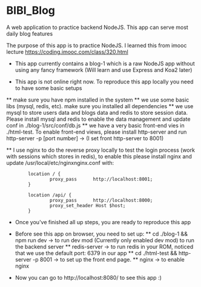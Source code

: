 # BIBI_Blog
A web application to practice backend NodeJS. This app can serve most daily blog features

The purpose of this app is to practice NodeJS. I learned this from imooc lecture https://coding.imooc.com/class/320.html

* This app currently contains a blog-1 which is a raw NodeJS app without using any fancy framework (Will learn and use Express and Koa2 later)

* This app is not online right now. To reproduce this app locally you need to have some basic setups

** make sure you have npm installed in the system
** we use some basic libs (mysql, redis, etc). make sure you installed all dependencies
** we use mysql to store users data and blogs data and redis to store session data. Please install mysql and redis to enable the data management and update conf in ./blog-1/src/conf/db.js
** we have a very basic front-end vies in ./html-test. To enable front-end views, please install http-server and run http-server -p [port number] -> (I set front http-server to 8001)

** I use nginx to do the reverse proxy locally to test the login process (work with sessions which stores in redis), to enable this please install nginx and update /usr/local/etc/nginxnginx.conf with: 
```
        location / {
                proxy_pass      http://localhost:8001;
        }

        location /api/ {
                proxy_pass      http://localhost:8000;
                proxy_set_header Host $host;
        }
```

* Once you've finished all up steps, you are ready to reproduce this app
* Before see this app on browser, you need to set up:
** cd ./blog-1 && npm run dev -> to run dev mod (Currently only enabled dev mod) to run the backend server
** redis-server -> to run redis in your ROM, noticed that we use the default port: 6379 in our app
** cd ./html-test && http-server -p 8001 -> to set up the front end page.
** nginx -> to enable nginx

* Now you can go to http://localhost:8080/ to see this app :)

